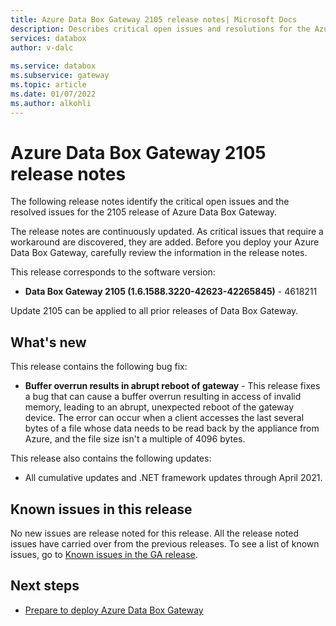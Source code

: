 ```yaml
---
title: Azure Data Box Gateway 2105 release notes| Microsoft Docs
description: Describes critical open issues and resolutions for the Azure Data Box Gateway running 2105 release.
services: databox
author: v-dalc
 
ms.service: databox
ms.subservice: gateway
ms.topic: article
ms.date: 01/07/2022
ms.author: alkohli
---
```


# Azure Data Box Gateway 2105 release notes

The following release notes identify the critical open issues and the resolved issues for the 2105 release of Azure Data Box Gateway.

The release notes are continuously updated. As critical issues that require a workaround are discovered, they are added. Before you deploy your Azure Data Box Gateway, carefully review the information in the release notes.  

This release corresponds to the software version:

- **Data Box Gateway 2105 (1.6.1588.3220-42623-42265845)** - 4618211

Update 2105 can be applied to all prior releases of Data Box Gateway.

## What's new

This release contains the following bug fix:

- **Buffer overrun results in abrupt reboot of gateway** - This release fixes a bug that can cause a buffer overrun resulting in access of invalid memory, leading to an abrupt, unexpected reboot of the gateway device. The error can occur when a client accesses the last several bytes of a file whose data needs to be read back by the appliance from Azure, and the file size isn't a multiple of 4096 bytes.

This release also contains the following updates:

- All cumulative updates and .NET framework updates through April 2021.

## Known issues in this release

No new issues are release noted for this release. All the release noted issues have carried over from the previous releases. To see a list of known issues, go to [Known issues in the GA release](data-box-gateway-release-notes.md#known-issues-in-ga-release).

## Next steps

- [Prepare to deploy Azure Data Box Gateway](data-box-gateway-deploy-prep.md)
